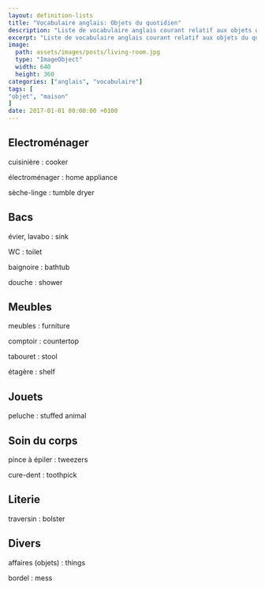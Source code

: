```yaml
---
layout: definition-lists
title: "Vocabulaire anglais: Objets du quotidien"
description: "Liste de vocabulaire anglais courant relatif aux objets du quotidien."
excerpt: "Liste de vocabulaire anglais courant relatif aux objets du quotidien."
image:
  path: assets/images/posts/living-room.jpg
  type: "ImageObject"
  width: 640
  height: 360
categories: ["anglais", "vocabulaire"]
tags: [
"objet", "maison"
]
date: 2017-01-01 00:00:00 +0100
---
```


## Electroménager

cuisinière
: cooker

électroménager
: home appliance

sèche-linge
: tumble dryer


## Bacs

évier, lavabo
: sink

WC
: toilet

baignoire
: bathtub

douche
: shower


## Meubles

meubles
: furniture

comptoir
: countertop

tabouret
: stool

étagère
: shelf


## Jouets

peluche
:	stuffed animal


## Soin du corps

pince à épiler
: tweezers

cure-dent
:	toothpick


## Literie

traversin
: bolster


## Divers

affaires (objets)
: things

bordel
: mess
